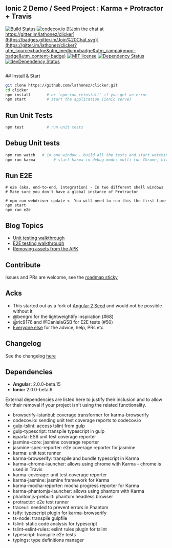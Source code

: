 ## Ionic 2 Demo / Seed Project : Karma + Protractor + Travis
[![Build Status](https://travis-ci.org/lathonez/clicker.svg?branch=master)](https://travis-ci.org/lathonez/clicker) [![codecov.io](https://codecov.io/github/lathonez/clicker/coverage.svg?branch=master)](https://codecov.io/github/lathonez/clicker?branch=master) [![Join the chat at https://gitter.im/lathonez/clicker](https://badges.gitter.im/Join%20Chat.svg)](https://gitter.im/lathonez/clicker?utm_source=badge&utm_medium=badge&utm_campaign=pr-badge&utm_content=badge)
 [![MIT license](http://img.shields.io/badge/license-MIT-brightgreen.svg)](http://opensource.org/licenses/MIT) [![Dependency Status](https://david-dm.org/lathonez/clicker.svg)](https://david-dm.org/lathonez/clicker) [![devDependency Status](https://david-dm.org/lathonez/clicker/dev-status.svg)](https://david-dm.org/lathonez/clicker#info=devDependencies)
<p align="center">
  <img src="http://lathonez.github.io/images/ionic2_unit_testing/clicker.gif" alt=""/>

</p>
## Install & Start

```bash
git clone https://github.com/lathonez/clicker.git
cd clicker
npm install       # or `npm run reinstall` if you get an error
npm start         # start the application (ionic serve)
```

## Run Unit Tests
```bash
npm test          # run unit tests
```

## Debug Unit tests
```bash
npm run watch   # in one window - build all the tests and start watching for changes
npm run karma        # start karma in debug mode: mutli run Chrome, hit `debug` to get going
```

## Run E2E
```
# e2e (aka. end-to-end, integration) - In two different shell windows
# Make sure you don't have a global instance of Protractor

# npm run webdriver-update <- You will need to run this the first time
npm start
npm run e2e
```

## Blog Topics

* [Unit testing walkthrough](http://lathonez.com/2016/ionic-2-unit-testing/)
* [E2E testing walkthrough](http://lathonez.com/2016/ionic-2-e2e-testing/)
* [Removing assets from the APK](http://lathonez.com/2016/cordova-remove-assets/)

## Contribute
Issues and PRs are welcome, see the [roadmap sticky](https://github.com/lathonez/clicker/issues/38)

## Acks

* This started out as a fork of [Angular 2 Seed](https://github.com/mgechev/angular2-seed) and would not be possible without it
* @bengro for the lightweightify inspiration (#68)
* @ric9176 and @DanielaGSB for E2E tests (#50)
* [Everyone else](https://github.com/lathonez/clicker/graphs/contributors) for the advice, help, PRs etc

## Changelog

See the changelog [here](https://github.com/lathonez/clicker/CHANGELOG.md)

## Dependencies

* **Angular:** 2.0.0-beta.15
* **Ionic:** 2.0.0-beta.6

External dependencies are listed here to justify their inclusion and to allow for their removal if your project isn't using the related functionality.

* browserify-istanbul: coverage transformer for karma-browserify
* codecov.io: sending unit test coverage reports to codecov.io
* gulp-tslint: access tslint from gulp
* gulp-typescript: transpile typescript in gulp
* isparta: ES6 unit test coverage reporter
* jasmine-core: jasmine coverage reporter
* jasmine-spec-reporter: e2e coverage reporter for jasmine
* karma: unit test runner
* karma-browserify: transpile and bundle typescript in Karma
* karma-chrome-launcher: allows using chrome with Karma - chrome is used in Travis
* karma-coverage: unit test coverage reporter
* karma-jasmine: jasmine framework for Karma
* karma-mocha-reporter: mocha progress reporter for Karma
* karma-phantomjs-launcher: allows using phantom with Karma
* phantomjs-prebuilt: phantom headless browser
* protractor: e2e test runner
* traceur: needed to prevent errors in Phantom
* tsify: typescript plugin for karma-browserify
* ts-node: transpile gulpfile
* tslint: static code analysis for typescript
* tslint-eslint-rules: eslint rules plugin for tslint
* typescript: transpile e2e tests
* typings: type definitions manager
